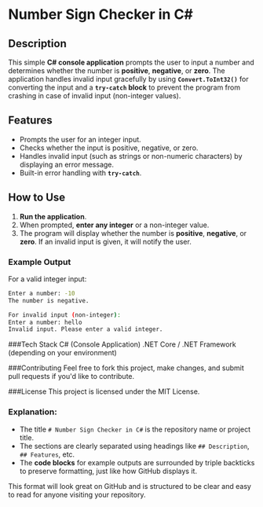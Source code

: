 # Number Sign Checker in C#

## Description
This simple **C# console application** prompts the user to input a number and determines whether the number is **positive**, **negative**, or **zero**. The application handles invalid input gracefully by using **`Convert.ToInt32()`** for converting the input and a **`try-catch` block** to prevent the program from crashing in case of invalid input (non-integer values).

## Features
- Prompts the user for an integer input.
- Checks whether the input is positive, negative, or zero.
- Handles invalid input (such as strings or non-numeric characters) by displaying an error message.
- Built-in error handling with **`try-catch`**.

## How to Use
1. **Run the application**.
2. When prompted, **enter any integer** or a non-integer value.
3. The program will display whether the number is **positive**, **negative**, or **zero**. If an invalid input is given, it will notify the user.

### Example Output

For a valid integer input:

```bash
Enter a number: -10
The number is negative.

For invalid input (non-integer):
Enter a number: hello
Invalid input. Please enter a valid integer.
```
###Tech Stack
C# (Console Application)
.NET Core / .NET Framework (depending on your environment)

###Contributing
Feel free to fork this project, make changes, and submit pull requests if you'd like to contribute.

###License
This project is licensed under the MIT License.

### Explanation:
- The title `# Number Sign Checker in C#` is the repository name or project title.
- The sections are clearly separated using headings like `## Description`, `## Features`, etc.
- The **code blocks** for example outputs are surrounded by triple backticks to preserve formatting, just like how GitHub displays it.

This format will look great on GitHub and is structured to be clear and easy to read for anyone visiting your repository.
